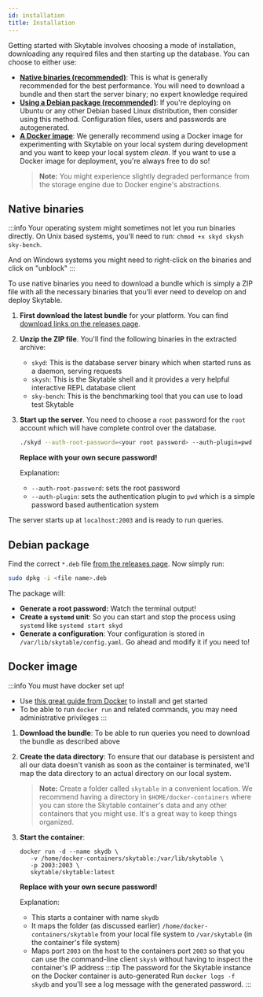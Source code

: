 ```yaml
---
id: installation
title: Installation
---
```


Getting started with Skytable involves choosing a mode of installation, downloading any required files and then starting up the database. You can choose to either use:

- [**Native binaries (recommended)**](#native-binaries): This is what is generally recommended for the best performance. You will need to download a bundle and then start the server binary; no expert knowledge required
- [**Using a Debian package (recommended)**](#debian-package): If you're deploying on Ubuntu or any other Debian based Linux distribution, then consider using this method. Configuration files, users and passwords are autogenerated. 
- [**A Docker image**](#docker-image): We generally recommend using a Docker image for experimenting with Skytable on your local system during development and you want to keep your local system *clean*. If you want to use a Docker image for deployment, you're always free to do so!
  > **Note:** You might experience slightly degraded performance from the storage engine due to Docker engine's abstractions.

## Native binaries

:::info
Your operating system might sometimes not let you run binaries directly. On Unix based systems, you'll need to run: `chmod +x skyd skysh sky-bench`.

And on Windows systems you might need to right-click on the binaries and click on "unblock"
:::

To use native binaries you need to download a bundle which is simply a ZIP file with all the necessary binaries that you'll ever need to develop on and deploy Skytable.

1. **First download the latest bundle** for your platform. You can find [download links on the releases page](https://github.com/skytable/skytable/releases).
2. **Unzip the ZIP file**. You'll find the following binaries in the extracted archive:
   - `skyd`: This is the database server binary which when started runs as a daemon, serving requests
   - `skysh`: This is the Skytable shell and it provides a very helpful interactive REPL database client
   - `sky-bench`: This is the benchmarking tool that you can use to load test Skytable
3. **Start up the server**. You need to choose a `root` password for the `root` account which will have complete control over the database.
    ```bash
    ./skyd --auth-root-password=<your root password> --auth-plugin=pwd
    ```
    **Replace with your own secure password!**

    Explanation:
    - `--auth-root-password`: sets the root password
    - `--auth-plugin`: sets the authentication plugin to `pwd` which is a simple password based authentication system

The server starts up at `localhost:2003` and is ready to run queries.

## Debian package

Find the correct `*.deb` file [from the releases page](https://github.com/skytable/skytable/releases). Now simply run:
```sh
sudo dpkg -i <file name>.deb
```
The package will:
- **Generate a root password:** Watch the terminal output!
- **Create a `systemd` unit**: So you can start and stop the process using `systemd` like `systemd start skyd`
- **Generate a configuration**: Your configuration is stored in `/var/lib/skytable/config.yaml`. Go ahead and modify it if you need to!

## Docker image

:::info You must have docker set up!
- Use [this great guide from Docker](https://docs.docker.com/engine/install/) to install and get started
- To be able to run `docker run` and related commands, you may need administrative privileges
:::

1. **Download the bundle**: To be able to run queries you need to download the bundle as described above
2. **Create the data directory**: To ensure that our database is persistent and all our data doesn't vanish as soon as the container is terminated, we'll map the data directory to an actual directory on our local system.
    > **Note:** Create a folder called `skytable` in a convenient location. We recommend having a directory in `$HOME/docker-containers` where you can store the Skytable container's data and any other containers that you might use. It's a great way to keep things organized.
3. **Start the container**:
     ```shell
     docker run -d --name skydb \
        -v /home/docker-containers/skytable:/var/lib/skytable \
        -p 2003:2003 \
        skytable/skytable:latest
     ```
     **Replace with your own secure password!**

     Explanation:
     - This starts a container with name `skydb`
     - It maps the folder (as discussed earlier) `/home/docker-containers/skytable` from your local file system to `/var/skytable` (in the container's file system)
     - Maps port `2003` on the host to the containers port `2003` so that you can use the command-line client `skysh` without having to inspect the container's IP address
:::tip
The password for the Skytable instance on the Docker container is auto-generated Run `docker logs -f skydb` and you'll see a log
message with the generated password.
:::
